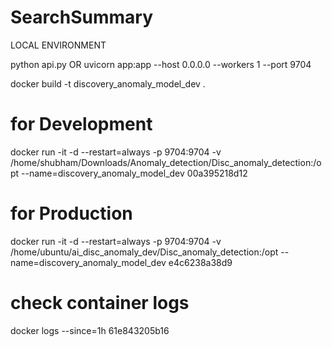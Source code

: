 # SearchSummary
LOCAL ENVIRONMENT

python api.py
OR
uvicorn app:app --host 0.0.0.0 --workers 1 --port 9704

docker build -t discovery_anomaly_model_dev .


# for Development

docker run -it -d --restart=always -p 9704:9704 -v /home/shubham/Downloads/Anomaly_detection/Disc_anomaly_detection:/opt --name=discovery_anomaly_model_dev 00a395218d12

# for Production 

docker run -it -d --restart=always -p 9704:9704 -v /home/ubuntu/ai_disc_anomaly_dev/Disc_anomaly_detection:/opt --name=discovery_anomaly_model_dev e4c6238a38d9

# check container logs
docker logs --since=1h 61e843205b16
